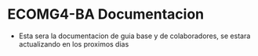 # ECOMG4-BA Documentacion

- Esta sera la documentacion de guia base y de colaboradores, se estara actualizando en los proximos dias